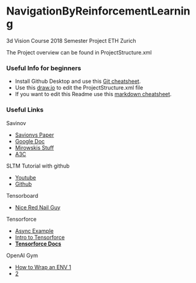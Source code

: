 
# NavigationByReinforcementLearning
3d Vision Course 2018 Semester Project ETH Zurich

The Project overview can be found in ProjectStructure.xml

### Useful Info for beginners
* Install Github Desktop and use this [Git cheatsheet](https://services.github.com/on-demand/downloads/github-git-cheat-sheet.pdf).
* Use this [draw.io](https://www.draw.io/#Hbuffv%2FNavigationByReinforcementLearning%2Fmaster%2FProjectStructure.xml) to edit the ProjectStructure.xml file
* If you want to edit this Readme use this [markdown cheatsheet](https://github.com/adam-p/markdown-here/wiki/Markdown-Cheatsheet).

### Useful Links
Savinov
* [Savionvs Paper](https://arxiv.org/pdf/1803.00653.pdf)
* [Google Doc](https://docs.google.com/document/d/1NbX_4TDONXgPzOR2Dteq9g_e4Lln3jjzdjTNyAiJDWM/edit)
* [Mirowskis Stuff](https://arxiv.org/pdf/1611.03673.pdf)
* [A3C](https://arxiv.org/pdf/1602.01783.pdf)

SLTM Tutorial with github
* [Youtube](https://www.youtube.com/watch?v=l4X-kZjl1gs)
* [Github](https://github.com/nicholaslocascio/bcs-lstm)

 Tensorboard
* [Nice Red Nail Guy](https://www.tensorflow.org/programmers_guide/summaries_and_tensorboard)

Tensorforce
* [Async Example](https://github.com/reinforceio/tensorforce/blob/master/examples/openai_gym_async.py) 
* [Intro to Tensorforce](https://reinforce.io/blog/introduction-to-tensorforce/) 
* [**Tensorforce Docs**](https://media.readthedocs.org/pdf/tensorforce/latest/tensorforce.pdf)

OpenAI Gym
* [How to Wrap an ENV 1](https://stackoverflow.com/questions/45068568/is-it-possible-to-create-a-new-gym-environment-in-openai/47132897#47132897)
* [2](https://stackoverflow.com/questions/45068568/is-it-possible-to-create-a-new-gym-environment-in-openai)

